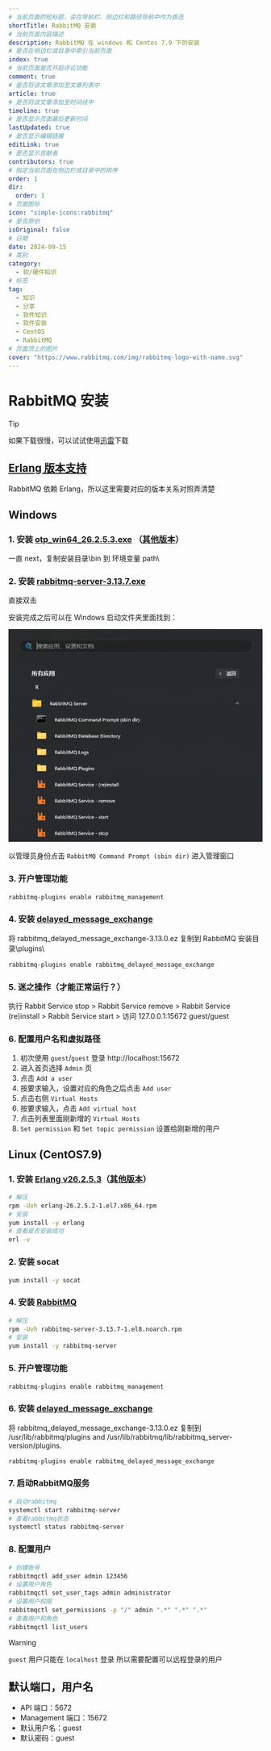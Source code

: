 ```yaml
---
# 当前页面的短标题，会在导航栏、侧边栏和路径导航中作为首选
shortTitle: RabbitMQ 安装
# 当前页面内容描述
description: RabbitMQ 在 windows 和 Centos 7.9 下的安装
# 是否在侧边栏或目录中索引当前页面
index: true
# 当前页面是否开启评论功能
comment: true
# 是否将该文章添加至文章列表中
article: true
# 是否将该文章添加至时间线中
timeline: true
# 是否显示页面最后更新时间
lastUpdated: true
# 是否显示编辑链接
editLink: true
# 是否显示贡献者
contributors: true
# 指定当前页面在侧边栏或目录中的排序
order: 1
dir:
  order: 1
# 页面图标
icon: "simple-icons:rabbitmq"
# 是否原创
isOriginal: false
# 日期
date: 2024-09-15
# 类别
category:
  - 软/硬件知识
# 标签
tag:
  - 知识
  - 分享
  - 软件知识
  - 软件安装
  - CentOS
  - RabbitMQ
# 页面顶上的图片
cover: "https://www.rabbitmq.com/img/rabbitmq-logo-with-name.svg"
---
```


# RabbitMQ 安装

> [!tip]
> 如果下载很慢，可以试试使用[迅雷](https://www.xunlei.com/)下载

## [Erlang 版本支持](https://www.rabbitmq.com/docs/which-erlang)

RabbitMQ 依赖 Erlang，所以这里需要对应的版本关系对照弄清楚

## Windows

### 1. 安装 [otp_win64_26.2.5.3.exe](https://github.com/erlang/otp/releases/download/OTP-26.2.5.3/otp_win64_26.2.5.3.exe) （[其他版本](https://erlang.org/download/otp_versions_tree.html)）
   
一直 next，复制安装目录\bin 到 环境变量 path\

### 2. 安装 [rabbitmq-server-3.13.7.exe](https://github.com/rabbitmq/rabbitmq-server/releases/download/v3.13.7/rabbitmq-server-3.13.7.exe)

直接双击

安装完成之后可以在 Windows 启动文件夹里面找到：

![RabbitMQ管理文件夹](/assets/images/blog/rabbit_windows_manage_dir.png)

以管理员身份点击 `RabbitMQ Command Prompt (sbin dir)` 进入管理窗口

### 3. 开户管理功能   
   
```bash
rabbitmq-plugins enable rabbitmq_management
```

### 4. 安装 [delayed_message_exchange](https://github.com/rabbitmq/rabbitmq-delayed-message-exchange/releases/download/v3.13.0/rabbitmq_delayed_message_exchange-3.13.0.ez) 

将 rabbitmq_delayed_message_exchange-3.13.0.ez 复制到 RabbitMQ 安装目录\plugins\

```bash
rabbitmq-plugins enable rabbitmq_delayed_message_exchange
```

### 5. 迷之操作（才能正常运行？）
   
执行 Rabbit Service stop > Rabbit Service remove > Rabbit Service (re)install > Rabbit Service start > 访问 127.0.0.1:15672 guest/guest


### 6. 配置用户名和虚拟路径

1. 初次使用 `guest`/`guest` 登录 http://localhost:15672
2. 进入首页选择 `Admin` 页
3. 点击 `Add a user`
4. 按要求输入，设置对应的角色之后点击 `Add user`
5. 点击右侧 `Virtual Hosts`
6. 按要求输入，点击 `Add virtual host`
7. 点击列表里面刚新增的 `Virtual Hosts`
8. `Set permission` 和 `Set topic permission` 设置给刚新增的用户

## Linux (CentOS7.9)

### 1. 安装 [Erlang v26.2.5.3](https://github.com/rabbitmq/erlang-rpm/releases/tag/v26.2.5.3)（[其他版本](https://github.com/rabbitmq/erlang-rpm/releases)）

```bash
# 解压
rpm -Uvh erlang-26.2.5.2-1.el7.x86_64.rpm
# 安装
yum install -y erlang
# 查看是否安装成功
erl -v
```

### 2. 安装 socat

```bash
yum install -y socat
```

### 4. 安装 [RabbitMQ](https://github.com/rabbitmq/rabbitmq-server/releases/download/v3.13.7/rabbitmq-server-3.13.7-1.el8.noarch.rpm)

```bash
# 解压
rpm -Uvh rabbitmq-server-3.13.7-1.el8.noarch.rpm
# 安装
yum install -y rabbitmq-server
```

### 5. 开户管理功能

```bash
rabbitmq-plugins enable rabbitmq_management
```

### 6. 安装 [delayed_message_exchange](https://github.com/rabbitmq/rabbitmq-delayed-message-exchange/releases/download/v3.13.0/rabbitmq_delayed_message_exchange-3.13.0.ez)

将 rabbitmq_delayed_message_exchange-3.13.0.ez 复制到 /usr/lib/rabbitmq/plugins and /usr/lib/rabbitmq/lib/rabbitmq_server-version/plugins.

```bash
rabbitmq-plugins enable rabbitmq_delayed_message_exchange
```

### 7. 启动RabbitMQ服务

```bash
# 启动rabbitmq
systemctl start rabbitmq-server
# 查看rabbitmq状态
systemctl status rabbitmq-server
```
### 8. 配置用户

```bash
# 创建账号
rabbitmqctl add_user admin 123456
# 设置用户角色
rabbitmqctl set_user_tags admin administrator
# 设置用户权限
rabbitmqctl set_permissions -p "/" admin ".*" ".*" ".*"
# 查看用户和角色
rabbitmqctl list_users

```

> [!warning]
> `guest` 用户只能在 `localhost` 登录
> 所以需要配置可以远程登录的用户

## 默认端口，用户名

- API 端口：5672
- Management 端口：15672
- 默认用户名：guest
- 默认密码：guest

